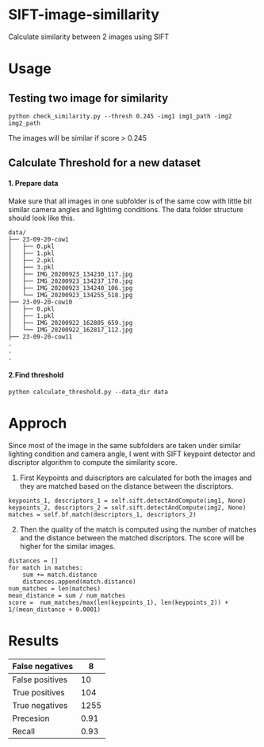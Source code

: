 # SIFT-image-simillarity
Calculate similarity between 2 images using SIFT 

# Usage
## Testing two image for similarity
```
python check_similarity.py --thresh 0.245 -img1 img1_path -img2 img2_path
````
The images will be similar if score > 0.245





## Calculate Threshold for a new dataset

#### 1. Prepare data
Make sure that all images in one subfolder is of the same cow with little bit similar camera angles and lightimg conditions. 
The data folder structure should look like this. 
```
data/
├── 23-09-20-cow1
│   ├── 0.pkl
│   ├── 1.pkl
│   ├── 2.pkl
│   ├── 3.pkl
│   ├── IMG_20200923_134230_117.jpg
│   ├── IMG_20200923_134237_170.jpg
│   ├── IMG_20200923_134240_106.jpg
│   └── IMG_20200923_134255_518.jpg
├── 23-09-20-cow10
│   ├── 0.pkl
│   ├── 1.pkl
│   ├── IMG_20200922_162805_659.jpg
│   └── IMG_20200922_162817_112.jpg
├── 23-09-20-cow11
.
.
.
```
#### 2.Find threshold
```
python calculate_threshold.py --data_dir data

````

# Approch

Since most of the image in the same subfolders are taken under similar lighting condition and camera angle, I went with SIFT keypoint detector and discriptor algorithm to compute the similarity score.

1. First Keypoints and duiscriptors are calculated for both the images and they are matched based on the distance between the discriptors.
```
keypoints_1, descriptors_1 = self.sift.detectAndCompute(img1, None)
keypoints_2, descriptors_2 = self.sift.detectAndCompute(img2, None)
matches = self.bf.match(descriptors_1, descriptors_2)
```
2. Then the quality of the match is computed using the number of matches and the distance between the matched discriptors. The score will be higher for the similar images. 
```
distances = []
for match in matches:
    sum += match.distance
    distances.append(match.distance)
num_matches = len(matches)
mean_distance = sum / num_matches
score =  num_matches/max(len(keypoints_1), len(keypoints_2)) + 1/(mean_distance + 0.0001)

```
 # Results
| False negatives |8    |
|-----------------|-----|
| False positives | 10  |
| True positives  | 104 |
| True negatives  | 1255|
| Precesion       | 0.91|
| Recall          | 0.93|
 

